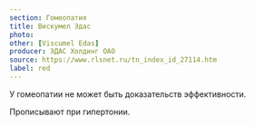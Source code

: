 ```yaml
---
section: Гомеопатия
title: Вискумел Эдас
photo:
other: [Viscumel Edas]
producer: ЭДАС Холдинг ОАО
source: https://www.rlsnet.ru/tn_index_id_27114.htm
label: red
---
```


У гомеопатии не может быть доказательств эффективности.

Прописывают при гипертонии.

